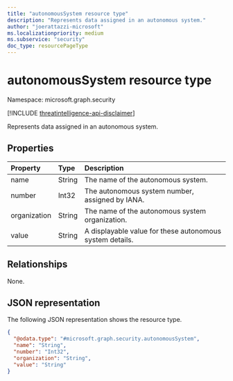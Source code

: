 ```yaml
---
title: "autonomousSystem resource type"
description: "Represents data assigned in an autonomous system."
author: "joerattazzi-microsoft"
ms.localizationpriority: medium
ms.subservice: "security"
doc_type: resourcePageType
---
```


# autonomousSystem resource type

Namespace: microsoft.graph.security

[!INCLUDE [threatintelligence-api-disclaimer](../../includes/threatintelligence-api-disclaimer.md)]

Represents data assigned in an autonomous system.

## Properties

| Property     | Type   | Description                                              |
| :----------- | :----- | :------------------------------------------------------- |
| name         | String | The name of the autonomous system.                       |
| number       | Int32  | The autonomous system number, assigned by IANA.          |
| organization | String | The name of the autonomous system organization.          |
| value        | String | A displayable value for these autonomous system details. |

## Relationships

None.

## JSON representation

The following JSON representation shows the resource type.

<!-- {
  "blockType": "resource",
  "@odata.type": "microsoft.graph.security.autonomousSystem"
}
-->

```json
{
  "@odata.type": "#microsoft.graph.security.autonomousSystem",
  "name": "String",
  "number": "Int32",
  "organization": "String",
  "value": "String"
}
```

